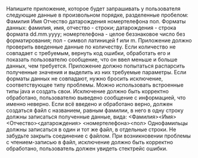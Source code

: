 Напишите приложение, которое будет запрашивать у пользователя следующие данные в произвольном порядке, разделенные пробелом:
Фамилия Имя Отчество датарождения номертелефона пол.
Форматы данных:
фамилия, имя, отчество - строки;
датарождения - строка формата dd.mm.yyyy;
номертелефона - целое беззнаковое число без форматирования;
пол - символ латиницей f или m.
Приложение должно проверить введенные данные по количеству. Если количество не совпадает с требуемым, вернуть код ошибки, 
обработать его и показать пользователю сообщение, что он ввел меньше и больше данных, чем требуется.
Приложение должно попытаться распарсить полученные значения и выделить из них требуемые параметры. 
Если форматы данных не совпадают, нужно бросить исключение, соответствующее типу проблемы. 
Можно использовать встроенные типы java и создать свои. Исключение должно быть корректно обработано, 
пользователю выведено сообщение с информацией, что именно неверно.
Если всё введено и обработано верно, должен создаться файл с названием, равным фамилии, 
в него в одну строку должны записаться полученные данные, вида:
<Фамилия><Имя><Отчество><датарождения> <номертелефона><пол>
Однофамильцы должны записаться в один и тот же файл, в отдельные строки.
Не забудьте закрыть соединение с файлом.
При возникновении проблемы с чтением-записью в файл, исключение должно быть корректно обработано, 
пользователь должен увидеть стектрейс ошибки.
